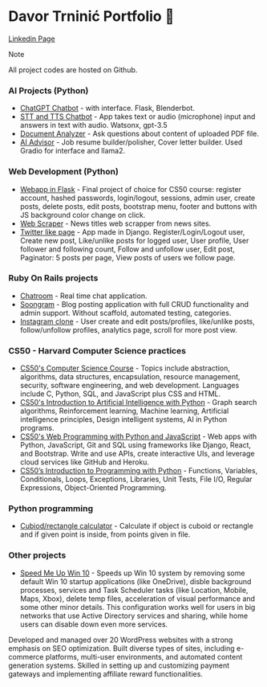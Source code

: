 ﻿# Davor Trninić Portfolio :bookmark_tabs:
[Linkedin Page](https://www.linkedin.com/in/davor-trninic/)
> [!NOTE]
> All project codes are hosted on Github.


### AI Projects (Python)
* [ChatGPT Chatbot](https://github.com/trndav/AI_Projects/tree/main/ChatGPTChatbot/LLM_chatbot) - with interface. Flask, Blenderbot.
* [STT and TTS Chatbot](https://github.com/trndav/AI_Projects/tree/main/STT_TSS) - App takes text or audio (microphone) input and answers in text with audio. Watsonx, gpt-3.5
* [Document Analyzer](https://github.com/trndav/AI_Projects/tree/main/document_analyzer) - Ask questions about content of uploaded PDF file.
* [AI Advisor](https://github.com/trndav/AI_Projects/tree/main/ai_coach) - Job resume builder/polisher, Cover letter builder. Used Gradio for interface and llama2.

### Web Development (Python)
* [Webapp in Flask](https://github.com/trndav/CS50_Final_Project) - Final project of choice for CS50 course: register account, hashed passwords, login/logout, sessions, admin user, create posts, delete posts, edit posts, bootstrap menu, footer and buttons with JS background color change on click.
* [Web Scraper](https://github.com/trndav/Projects/tree/main/News_Django) - News titles web scrapper from news sites.
* [Twitter like page](https://github.com/trndav/Projects/tree/main/Twitter_Django) - App made in Django. Register/Login/Logout user, Create new post, Like/unlike posts for logged user, User profile, 
User follower and following count, Follow and unfollow user, Edit post, Paginator: 5 posts per page, View posts of users we follow page.

### Ruby On Rails projects
* [Chatroom](https://github.com/trndav/chatroom) - Real time chat application.
* [Soongram](https://github.com/trndav/Soongram) - Blog posting application with full CRUD functionality and admin support. Without scaffold, automated testing, categories.
* [Instagram clone](https://github.com/trndav/instagram) - User create and edit posts/profiles, like/unlike posts, follow/unfollow profiles, analytics page, scroll for more post view.

### CS50 - Harvard Computer Science practices
* [CS50's Computer Science Course](https://github.com/trndav/CS50) -  Topics include abstraction, algorithms, data structures, encapsulation, resource management, security, software engineering, and web development. Languages include C, Python, SQL, and JavaScript plus CSS and HTML.
* [CS50's Introduction to Artificial Intelligence with Python](https://github.com/trndav/AI_CS50) - Graph search algorithms, Reinforcement learning, Machine learning, Artificial intelligence principles, Design intelligent systems, AI in Python programs.
* [CS50's Web Programming with Python and JavaScript](https://github.com/trndav/CS50_Web_JS_Python) - Web apps with Python, JavaScript, Git and SQL using frameworks like Django, React, and Bootstrap. Write and use APIs, create interactive UIs, and leverage cloud services like GitHub and Heroku.
* [CS50’s Introduction to Programming with Python](https://github.com/trndav/Python_CS50) - Functions, Variables, Conditionals, Loops, Exceptions, Libraries, Unit Tests, File I/O, Regular Expressions, Object-Oriented Programming.

### Python programming
* [Cubiod/rectangle calculator](https://github.com/trndav/Projects/tree/main/Red_Cat_Multimedia) - Calculate if object is cuboid or rectangle and if given point is inside, from points given in file.

### Other projects
* [Speed Me Up Win 10](https://github.com/trndav/PythonCodes/blob/main/speed_me_up_win10.bat) - Speeds up Win 10 system by removing some default Win 10 startup applications (like OneDrive), disble background processes, services and Task Scheduler tasks (like Location, Mobile, Maps, Xbox), delete temp files, acceleration of visual performance and some other minor details. This configuration works well for users in big networks that use Active Directory services and sharing, while home users can disable down even more services.

Developed and managed over 20 WordPress websites with a strong emphasis on SEO optimization. Built diverse types of sites, including e-commerce platforms, multi-user environments, and automated content generation systems. Skilled in setting up and customizing payment gateways and implementing affiliate reward functionalities.
